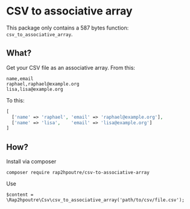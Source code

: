 # CSV to associative array

This package only contains a 587 bytes function: `csv_to_associative_array`.

## What?

Get your CSV file as an associative array. From this:

```csv
name,email
raphael,raphael@example.org
lisa,lisa@example.org
```

To this:
```php
[ 
  ['name' => 'raphael', 'email' => 'raphael@example.org'], 
  ['name' => 'lisa',    'email' => 'lisa@example.org'] 
]
```

## How?

Install via composer
```
composer require rap2hpoutre/csv-to-associative-array
```

Use
```
$content = \Rap2hpoutre\Csv\csv_to_associative_array('path/to/csv/file.csv');
```
